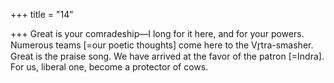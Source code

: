 +++
title = "14"

+++
Great is your comradeship—I long for it here, and for your powers.  Numerous teams [=our poetic thoughts] come here to the
Vr̥tra-smasher.
Great is the praise song. We have arrived at the favor of the patron  [=Indra]. For us, liberal one, become a protector of cows.